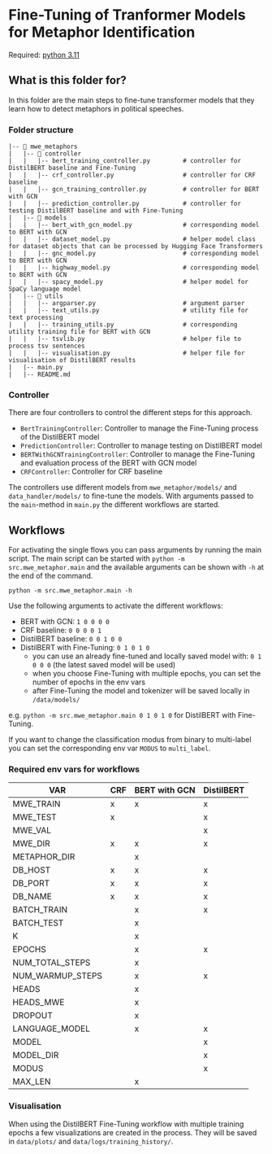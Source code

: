 # Fine-Tuning of Tranformer Models for Metaphor Identification

Required: [python 3.11](https://docs.python.org/3.11/contents.html)


## What is this folder for?
In this folder are the main steps to fine-tune transformer models that they learn 
how to detect metaphors in political speeches.

### Folder structure

```
|-- 📁 mwe_metaphors
|   |-- 📁 controller    
|   |   |-- bert_training_controller.py         # controller for DistilBERT baseline and Fine-Tuning
|   |   |-- crf_controller.py                   # controller for CRF baseline
|   |   |-- gcn_training_controller.py          # controller for BERT with GCN
|   |   |-- prediction_controller.py            # controller for testing DistilBERT baseline and with Fine-Tuning
|   |-- 📁 models   
|   |   |-- bert_with_gcn_model.py              # corresponding model to BERT with GCN
|   |   |-- dataset_model.py                    # helper model class for dataset objects that can be processed by Hugging Face Transformers
|   |   |-- gnc_model.py                        # corresponding model to BERT with GCN
|   |   |-- highway_model.py                    # corresponding model to BERT with GCN
|   |   |-- spacy_model.py                      # helper model for SpaCy language model
|   |-- 📁 utils  
|   |   |-- argparser.py                        # argument parser         
|   |   |-- text_utils.py                       # utility file for text processing     
|   |   |-- training_utils.py                   # corresponding utility training file for BERT with GCN
|   |   |-- tsvlib.py                           # helper file to process tsv sentences
|   |   |-- visualisation.py                    # helper file for visualisation of DistilBERT results
|   |-- main.py  
|   |-- README.md
```

### Controller
There are four controllers to control the different steps for this approach.
- `BertTrainingController`: Controller to manage the Fine-Tuning process of the DistilBERT model
- `PredictionController`: Controller to manage testing on DistilBERT model
- `BERTWithGCNTrainingController`: Controller to manage the Fine-Tuning and evaluation process of the BERT with GCN model
- `CRFController`: Controller for CRF baseline

The controllers use different models from `mwe_metaphor/models/` and `data_handler/models/` to fine-tune the models.
With arguments passed to the `main`-method in `main.py` the different workflows are started.

## Workflows
For activating the single flows you can pass arguments by running the main script.
The main script can be started with `python -m src.mwe_metaphor.main` and the available arguments can be 
shown with `-h` at the end of the command.

`python -m src.mwe_metaphor.main -h`

Use the following arguments to activate the different workflows:
- BERT with GCN: `1 0 0 0 0`
- CRF baseline: `0 0 0 0 1`
- DistilBERT baseline: `0 0 1 0 0`
- DistilBERT with Fine-Tuning: `0 1 0 1 0` 
  - you can use an already fine-tuned and locally saved model with: `0 1 0 0 0` (the latest saved model will be used)
  - when you choose Fine-Tuning with multiple epochs, you can set the number of epochs in the env vars
  - after Fine-Tuning the model and tokenizer will be saved locally in `/data/models/`

e.g. `python -m src.mwe_metaphor.main 0 1 0 1 0` for DistilBERT with Fine-Tuning.

If you want to change the classification modus from binary to multi-label you can set
the corresponding env var `MODUS` to `multi_label`.


### Required env vars for workflows
| VAR              | CRF  | BERT with GCN | DistilBERT |
|------------------|------| - | - |
| MWE_TRAIN        | x    | x | x |
| MWE_TEST         | x    |  | x |
| MWE_VAL          |      |  | x |
| MWE_DIR          | x    | x | x |
| METAPHOR_DIR     |      | x |  |
| DB_HOST          | x    | x | x |
| DB_PORT          | x    | x | x |
| DB_NAME          | x    | x | x |
| BATCH_TRAIN      |      | x | x |
| BATCH_TEST       |      | x |  |
| K                |      | x |  |
| EPOCHS           |      | x | x |
| NUM_TOTAL_STEPS  |      | x |  |
| NUM_WARMUP_STEPS |      | x | x |
| HEADS            |      | x |  |
| HEADS_MWE        |      | x |  |
| DROPOUT          |      | x |  |
| LANGUAGE_MODEL   |      | x | x |
| MODEL            |      |  | x |
| MODEL_DIR        |      |  | x |
| MODUS            |      |  | x |
| MAX_LEN          |      | x |  |


### Visualisation

When using the DistilBERT Fine-Tuning workflow with multiple training epochs a few visualizations are created in the process.
They will be saved in `data/plots/` and `data/logs/training_history/`.